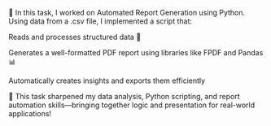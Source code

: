 
📄 In this task, I worked on Automated Report Generation using Python.
Using data from a .csv file, I implemented a script that:

Reads and processes structured data 🧠

Generates a well-formatted PDF report using libraries like FPDF and Pandas 📊

Automatically creates insights and exports them efficiently

💼 This task sharpened my data analysis, Python scripting, and report automation skills—bringing together logic and presentation for real-world applications!
